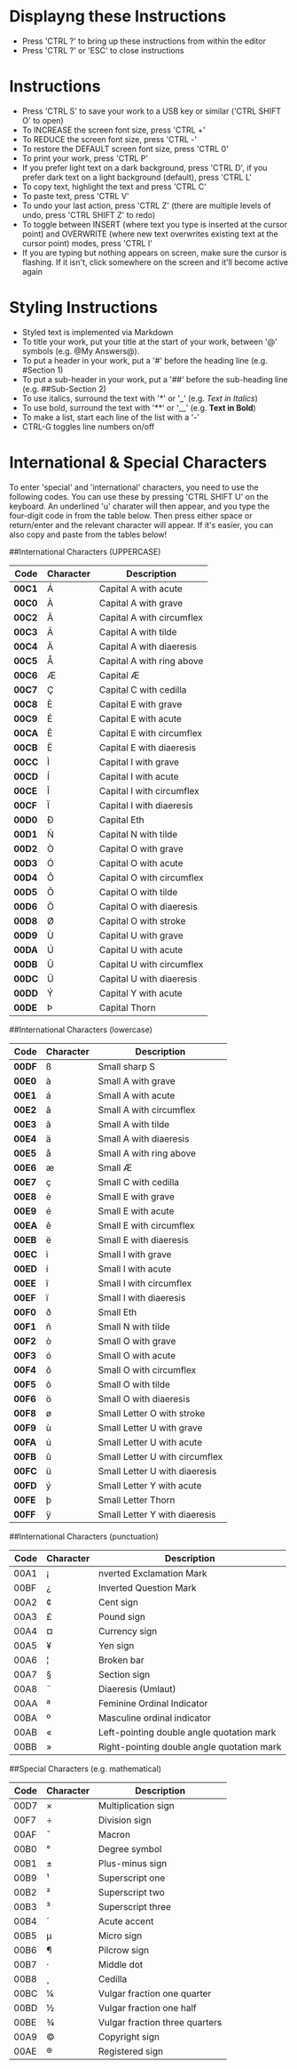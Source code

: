 Displayng these Instructions
============================
- Press 'CTRL ?' to bring up these instructions from within the editor
- Press 'CTRL ?' or 'ESC' to close instructions 

Instructions
============
- Press 'CTRL S' to save your work to a USB key or similar ('CTRL SHIFT O' to open)
- To INCREASE the screen font size, press 'CTRL +' 
- To REDUCE the screen font size, press 'CTRL -'
- To restore the DEFAULT screen font size, press 'CTRL 0'
- To print your work, press 'CTRL P'
- If you prefer light text on a dark background, press 'CTRL D', if you prefer dark text on a light background (default), press 'CTRL L'
- To copy text, highlight the text and press 'CTRL C'
- To paste text, press 'CTRL V'
- To undo your last action, press 'CTRL Z' (there are multiple levels of undo, press 'CTRL SHIFT Z' to redo)
- To toggle between INSERT (where text you type is inserted at the cursor point) and OVERWRITE (where new text overwrites existing text at the cursor point) modes, press 'CTRL I'
- If you are typing but nothing appears on screen, make sure the cursor is flashing. If it isn't, click somewhere on the screen and it'll become active again

Styling Instructions
====================

- Styled text is implemented via Markdown
- To title your work, put your title at the start of your work, between '@' symbols (e.g. @My Answers@).
- To put a header in your work, put a '#' before the heading line (e.g. #Section 1)
- To put a sub-header in your work, put a '##' before the sub-heading line (e.g. ##Sub-Section 2)
- To use italics, surround the text with '*' or '_' (e.g. _Text in Italics_)
- To use bold, surround the text with '**' or '__' (e.g. __Text in Bold__)
- To make a list, start each line of the list with a '-'
- CTRL-G toggles line numbers on/off

International & Special Characters
==================================

To enter 'special' and 'international' characters, you need to use the following codes. You can use these by pressing 'CTRL SHIFT U' on the keyboard. An underlined 'u' charater will then appear, and you type the four-digit code in from the table below. Then press either space or return/enter and the relevant character will appear. If it's easier, you can also copy and paste from the tables below!

##International Characters (UPPERCASE)

|Code|Character|Description|
|---|---|---|
|__00C1__|Á|Capital A with acute|
|__00C0__|À|Capital A with grave|
|__00C2__|Â|Capital A with circumflex|
|__00C3__|Ã|Capital A with tilde|
|__00C4__|Ä|Capital A with diaeresis|
|__00C5__|Å|Capital A with ring above|
|__00C6__|Æ|Capital Æ|
|__00C7__|Ç|Capital C with cedilla|
|__00C8__|È|Capital E with grave|
|__00C9__|É|Capital E with acute|
|__00CA__|Ê|Capital E with circumflex|
|__00CB__|Ë|Capital E with diaeresis|
|__00CC__|Ì|Capital I with grave|
|__00CD__|Í|Capital I with acute|
|__00CE__|Î|Capital I with circumflex|
|__00CF__|Ï|Capital I with diaeresis|
|__00D0__|Ð|Capital Eth|
|__00D1__|Ñ|Capital N with tilde|
|__00D2__|Ò|Capital O with grave|
|__00D3__|Ó|Capital O with acute|
|__00D4__|Ô|Capital O with circumflex|
|__00D5__|Õ|Capital O with tilde|
|__00D6__|Ö|Capital O with diaeresis|
|__00D8__|Ø|Capital O with stroke|
|__00D9__|Ù|Capital U with grave|
|__00DA__|Ú|Capital U with acute|
|__00DB__|Û|Capital U with circumflex|
|__00DC__|Ü|Capital U with diaeresis|
|__00DD__|Ý|Capital Y with acute|
|__00DE__|Þ|Capital Thorn|

##International Characters (lowercase)

|Code|Character|Description|
|---|---|---|
|__00DF__|ß|Small sharp S|
|__00E0__|à|Small A with grave|
|__00E1__|á|Small A with acute|
|__00E2__|â|Small A with circumflex|
|__00E3__|ã|Small A with tilde|
|__00E4__|ä|Small A with diaeresis|
|__00E5__|å|Small A with ring above|
|__00E6__|æ|Small Æ|
|__00E7__|ç|Small C with cedilla|
|__00E8__|è|Small E with grave|
|__00E9__|é|Small E with acute|
|__00EA__|ê|Small E with circumflex|
|__00EB__|ë|Small E with diaeresis|
|__00EC__|ì|Small I with grave|
|__00ED__|í|Small I with acute|
|__00EE__|î|Small I with circumflex|
|__00EF__|ï|Small I with diaeresis|
|__00F0__|ð|Small Eth|
|__00F1__|ñ|Small N with tilde|
|__00F2__|ò|Small O with grave|
|__00F3__|ó|Small O with acute|
|__00F4__|ô|Small O with circumflex|
|__00F5__|õ|Small O with tilde|
|__00F6__|ö|Small O with diaeresis|
|__00F8__|ø|Small Letter O with stroke|
|__00F9__|ù|Small Letter U with grave|
|__00FA__|ú|Small Letter U with acute|
|__00FB__|û|Small Letter U with circumflex|
|__00FC__|ü|Small Letter U with diaeresis|
|__00FD__|ý|Small Letter Y with acute|
|__00FE__|þ|Small Letter Thorn|
|__00FF__|ÿ|Small Letter Y with diaeresis|

##International Characters (punctuation)

|Code|Character|Description|
|---|---|---|
|00A1|¡|nverted Exclamation Mark|
|00BF|¿|Inverted Question Mark|
|00A2|¢|Cent sign|
|00A3|£|Pound sign|
|00A4|¤|Currency sign|
|00A5|¥|Yen sign|
|00A6|¦|Broken bar|
|00A7|§|Section sign|
|00A8|¨|Diaeresis (Umlaut)|
|00AA|ª|Feminine Ordinal Indicator|
|00BA|º|Masculine ordinal indicator|
|00AB|«|Left-pointing double angle quotation mark|
|00BB|»|Right-pointing double angle quotation mark|

##Special Characters (e.g. mathematical)

|Code|Character|Description|
|---|---|---|
|00D7|×|Multiplication sign|
|00F7|÷|Division sign|
|00AF|¯|Macron|
|00B0|°|Degree symbol|
|00B1|±|Plus-minus sign|
|00B9|¹|Superscript one|
|00B2|²|Superscript two|
|00B3|³|Superscript three|
|00B4|´|Acute accent|
|00B5|µ|Micro sign|
|00B6|¶|Pilcrow sign|
|00B7|·|Middle dot|
|00B8|¸|Cedilla|
|00BC|¼|Vulgar fraction one quarter|
|00BD|½|Vulgar fraction one half|
|00BE|¾|Vulgar fraction three quarters|
|00A9|©|Copyright sign|
|00AE|®|Registered sign|